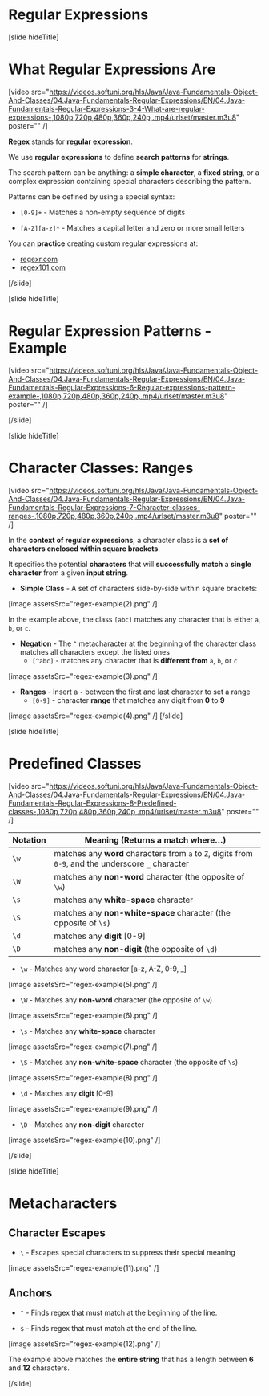 # Regular Expressions

[slide hideTitle]
# What Regular Expressions Are

[video src="https://videos.softuni.org/hls/Java/Java-Fundamentals-Object-And-Classes/04.Java-Fundamentals-Regular-Expressions/EN/04.Java-Fundamentals-Regular-Expressions-3-4-What-are-regular-expressions-,1080p,720p,480p,360p,240p,.mp4/urlset/master.m3u8" poster="" /]

**Regex** stands for **regular expression**.

We use **regular expressions** to define **search patterns** for **strings**.
 
The search pattern can be anything: a **simple character**, a **fixed string**, or a complex expression containing special characters describing the pattern.

Patterns can be defined by using a special syntax:

- `[0-9]+` - Matches a non-empty sequence of digits

- `[A-Z][a-z]*` - Matches a capital letter and zero or more small letters

 
You can **practice** creating custom regular expressions at:

- [regexr.com](https://regexr.com)
- [regex101.com](https://regex101.com)

[/slide]

[slide hideTitle]

# Regular Expression Patterns - Example

[video src="https://videos.softuni.org/hls/Java/Java-Fundamentals-Object-And-Classes/04.Java-Fundamentals-Regular-Expressions/EN/04.Java-Fundamentals-Regular-Expressions-6-Regular-expressions-pattern-example-,1080p,720p,480p,360p,240p,.mp4/urlset/master.m3u8" poster="" /]

[/slide]

[slide hideTitle]

# Character Classes: Ranges

[video src="https://videos.softuni.org/hls/Java/Java-Fundamentals-Object-And-Classes/04.Java-Fundamentals-Regular-Expressions/EN/04.Java-Fundamentals-Regular-Expressions-7-Character-classes-ranges-,1080p,720p,480p,360p,240p,.mp4/urlset/master.m3u8" poster="" /]

In the **context of regular expressions**, a character class is a **set of characters enclosed within square brackets**. 

It specifies the potential **characters** that will **successfully match** a **single character** from a given **input string**.

- **Simple Class** - A set of characters side-by-side within square brackets:

[image assetsSrc="regex-example(2).png" /]

In the example above, the class `[abc]` matches any character that is either `a`, `b`, or `c`.

- **Negation** - The `^` metacharacter at the beginning of the character class matches all characters except the listed ones
  - `[^abc]` - matches any character that is **different from** `a`, `b`, or `c`

[image assetsSrc="regex-example(3).png" /]

- **Ranges** - Insert a `-` between the first and last character to set a range
  - `[0-9]` - character **range** that matches any digit from **0** to **9**

[image assetsSrc="regex-example(4).png" /]
[/slide]

[slide hideTitle]

# Predefined Classes

[video src="https://videos.softuni.org/hls/Java/Java-Fundamentals-Object-And-Classes/04.Java-Fundamentals-Regular-Expressions/EN/04.Java-Fundamentals-Regular-Expressions-8-Predefined-classes-,1080p,720p,480p,360p,240p,.mp4/urlset/master.m3u8" poster="" /]

| **Notation** | **Meaning (Returns a match where…)** |
| --- | --- |
|`\w`|matches any **word** characters from `a` to `Z`, digits from `0-9`, and the underscore `_` character|
|`\W`|matches any **non-word** character (the opposite of `\w`)|
|`\s`|matches any **white-space** character|
|`\S`|matches any **non-white-space**  character (the opposite of `\s`)|
|`\d`|matches any **digit** \[0-9\]|
|`\D`|matches any **non-digit** (the opposite of `\d`)|



- `\w` - Matches any word character \[a-z, A-Z, 0-9, _\]

[image assetsSrc="regex-example(5).png" /]

- `\W` - Matches any **non-word** character (the opposite of `\w`)

[image assetsSrc="regex-example(6).png" /]

- `\s` - Matches any **white-space** character

[image assetsSrc="regex-example(7).png" /]

- `\S` - Matches any **non-white-space**  character (the opposite of `\s`)

[image assetsSrc="regex-example(8).png" /]

- `\d` - Matches any **digit** \[0-9\]

[image assetsSrc="regex-example(9).png" /]

- `\D` - Matches any **non-digit** character

[image assetsSrc="regex-example(10).png" /]


[/slide]

[slide hideTitle]

# Metacharacters

## Character Escapes

- `\` -  Escapes special characters to suppress their special meaning

[image assetsSrc="regex-example(11).png" /]

## Anchors

- `^` - Finds regex that must match at the beginning of the line.

- `$` - Finds regex that must match at the end of the line.

[image assetsSrc="regex-example(12).png" /]

The example above matches the **entire string** that has a length between **6** and **12** characters.

[/slide]
